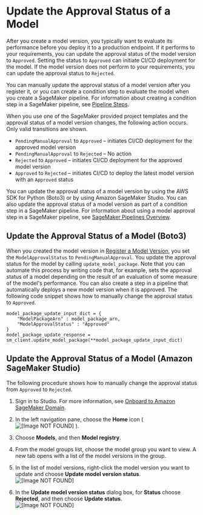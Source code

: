 # Update the Approval Status of a Model<a name="model-registry-approve"></a>

After you create a model version, you typically want to evaluate its performance before you deploy it to a production endpoint\. If it performs to your requirements, you can update the approval status of the model version to `Approved`\. Setting the status to `Approved` can initiate CI/CD deployment for the model\. If the model version does not perform to your requirements, you can update the approval status to `Rejected`\.

You can manually update the approval status of a model version after you register it, or you can create a condition step to evaluate the model when you create a SageMaker pipeline\. For information about creating a condition step in a SageMaker pipeline, see [Pipeline Steps](build-and-manage-steps.md)\.

When you use one of the SageMaker provided project templates and the approval status of a model version changes, the following action occurs\. Only valid transitions are shown\.
+ `PendingManualApproval` to `Approved` – initiates CI/CD deployment for the approved model version
+ `PendingManualApproval` to `Rejected` – No action
+ `Rejected` to `Approved` – initiates CI/CD deployment for the approved model version
+ `Approved` to `Rejected` – initiates CI/CD to deploy the latest model version with an `Approved` status

You can update the approval status of a model version by using the AWS SDK for Python \(Boto3\) or by using Amazon SageMaker Studio\. You can also update the approval status of a model version as part of a condition step in a SageMaker pipeline\. For information about using a model approval step in a SageMaker pipeline, see [SageMaker Pipelines Overview](pipelines-sdk.md)\.

## Update the Approval Status of a Model \(Boto3\)<a name="model-registry-approve-api"></a>

When you created the model version in [Register a Model Version](model-registry-version.md), you set the `ModelApprovalStatus` to `PendingManualApproval`\. You update the approval status for the model by calling `update_model_package`\. Note that you can automate this process by writing code that, for example, sets the approval status of a model depending on the result of an evaluation of some measure of the model's performance\. You can also create a step in a pipeline that automatically deploys a new model version when it is approved\. The following code snippet shows how to manually change the approval status to `Approved`\.

```
model_package_update_input_dict = {
    "ModelPackageArn" : model_package_arn,
    "ModelApprovalStatus" : "Approved"
}
model_package_update_response = sm_client.update_model_package(**model_package_update_input_dict)
```

## Update the Approval Status of a Model \(Amazon SageMaker Studio\)<a name="model-registry-approve-studio"></a>

The following procedure shows how to manually change the approval status from `Approved` to `Rejected`\.

1. Sign in to Studio\. For more information, see [Onboard to Amazon SageMaker Domain](gs-studio-onboard.md)\.

1. In the left navigation pane, choose the **Home** icon \( ![\[Image NOT FOUND\]](http://docs.aws.amazon.com/sagemaker/latest/dg/images/studio/icons/house.png) \)\.

1. Choose **Models**, and then **Model registry**\.

1. From the model groups list, choose the model group you want to view\. A new tab opens with a list of the model versions in the group\.

1. In the list of model versions, right\-click the model version you want to update and choose **Update model version status**\.  
![\[Image NOT FOUND\]](http://docs.aws.amazon.com/sagemaker/latest/dg/images/model_registry/update-model-status-2.png)

1. In the **Update model version status** dialog box, for **Status** choose **Rejected**, and then choose **Update status**\.  
![\[Image NOT FOUND\]](http://docs.aws.amazon.com/sagemaker/latest/dg/images/model_registry/approve-model.png)